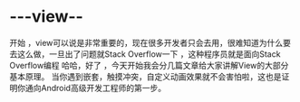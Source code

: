 # ---view--
开始
，view可以说是非常重要的，现在很多开发者只会去用，很难知道为什么要去这么做，一旦出了问题就Stack Overflow一下
，这种程序员就是面向Stack Overflow编程 哈哈，好了 ，今天开始我会分几篇文章给大家讲解View的大部分基本原理。
当你遇到嵌套，触摸冲突，自定义动画效果就不会害怕啦，这也是证明你通向Android高级开发工程师的第一步。
